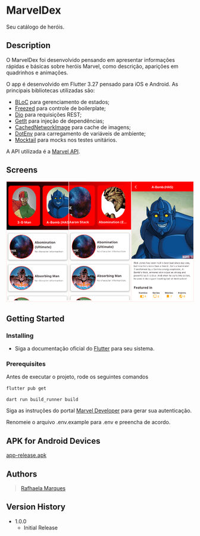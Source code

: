 # MarvelDex

Seu catálogo de heróis.

## Description

O MarvelDex foi desenvolvido pensando em apresentar informações rápidas e básicas sobre heróis Marvel, como descrição, aparições em quadrinhos e animações.

O app é desenvolvido em Flutter 3.27 pensado para iOS e Android. As principais bibliotecas utilizadas são:

- [BLoC](https://pub.dev/packages/flutter_bloc) para gerenciamento de estados;
- [Freezed](https://pub.dev/packages/freezed) para controle de boilerplate;
- [Dio](https://pub.dev/packages/dio) para requisições REST;
- [GetIt](https://pub.dev/packages/get_it) para injeção de dependências;
- [CachedNetworkImage](https://pub.dev/packages/cached_network_image) para cache de imagens;
- [DotEnv](https://pub.dev/packages/flutter_dotenv) para carregamento de variáveis de ambiente;
- [Mocktail](https://pub.dev/packages/mocktail) para mocks nos testes unitários.

A API utilizada é a [Marvel API](https://developer.marvel.com/documentation/generalinfo).


## Screens
![Screenshots de telas principais](/assets/screenshots/collage.png)


## Getting Started

### Installing

* Siga a documentação oficial do [Flutter](https://flutter-ko.dev/get-started/install) para seu sistema.

### Prerequisites

Antes de executar o projeto, rode os seguintes comandos
```
flutter pub get
```
```
dart run build_runner build
```

Siga as instruções do portal [Marvel Developer](https://developer.marvel.com/documentation/authorization) para gerar sua autenticação.

Renomeie o arquivo .env.example para .env e preencha de acordo.

## APK for Android Devices
[app-release.apk](/assets/app-release.apk)

## Authors

> [Rafhaela Marques](https://www.linkedin.com/in/rafhaela-marques/)

## Version History

* 1.0.0
    * Initial Release